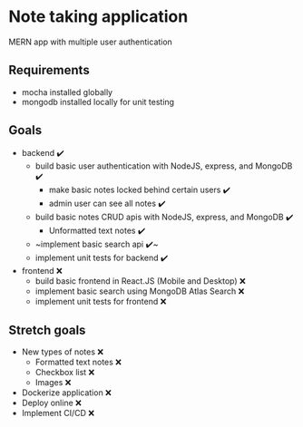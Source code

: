 # Note taking application

MERN app with multiple user authentication

## Requirements
- mocha installed globally
- mongodb installed locally for unit testing

## Goals

- backend ✔️
  - build basic user authentication with NodeJS, express, and MongoDB ✔️
    - make basic notes locked behind certain users ✔️
    - admin user can see all notes ✔️
  - build basic notes CRUD apis with NodeJS, express, and MongoDB ✔️
    - Unformatted text notes ✔️
  - ~implement basic search api ✔️~
  - implement unit tests for backend ✔️
- frontend ❌
  - build basic frontend in React.JS (Mobile and Desktop) ❌
  - implement basic search using MongoDB Atlas Search ❌
  - implement unit tests for frontend ❌

## Stretch goals

- New types of notes ❌
  - Formatted text notes ❌
  - Checkbox list ❌
  - Images ❌
- Dockerize application ❌
- Deploy online ❌
- Implement CI/CD ❌
